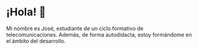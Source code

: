 # ¡Hola! 👋

Mi nombre es José, estudiante de un ciclo formativo de telecomunicaciones. Además, de forma autodidacta, estoy formándome en el ámbito del desarrollo.

<!--
## Mi nombre es José, estudiante de un ciclo formativo de telecomunicaciones. Además, de forma autodidacta, estoy empezando en el mundo del desarrollo.
-->
